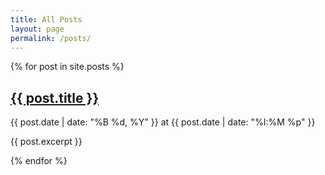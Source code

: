 ```yaml
---
title: All Posts
layout: page
permalink: /posts/
---
```


{% for post in site.posts %}
  <h2><a href="{{ post.url }}">{{ post.title }}</a></h2>
  <p>{{ post.date | date: "%B %d, %Y" }} at {{ post.date | date: "%I:%M %p" }}</p>
  <p>{{ post.excerpt }}</p>
{% endfor %}
